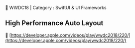 🍎 WWDC18 | Category : SwiftUI & UI Frameworks
<br>
## High Performance Auto Layout
🔗 [https://developer.apple.com/videos/play/wwdc2018/220/](https://developer.apple.com/videos/play/wwdc2018/220/)
